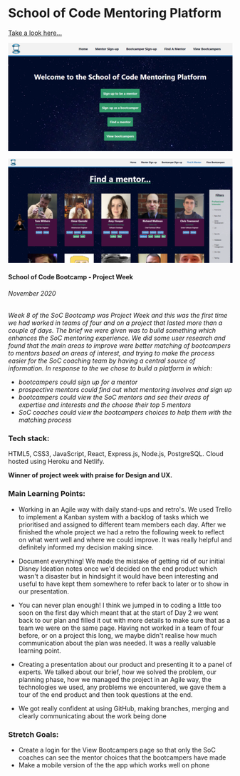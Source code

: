 # School of Code Mentoring Platform

[Take a look here...](https://mentor-match.netlify.app/)

![SoC Mentoring Platform homepage](./Images/mentorAppHome.PNG)

![SoC Mentoring Platform mentor match page](./Images/mentorAppFind.PNG)

#### School of Code Bootcamp - Project Week

###### November 2020

_Week 8 of the SoC Bootcamp was Project Week and this was the first time we had worked in teams of four and on a project that lasted more than a couple of days. The brief we were given was to build something which enhances the SoC mentoring experience. We did some user research and found that the main areas to improve were better matching of bootcampers to mentors based on areas of interest, and trying to make the process easier for the SoC coaching team by having a central source of information. In response to the we chose to build a platform in which:_

- _bootcampers could sign up for a mentor_
- _prospective mentors could find out what mentoring involves and sign up_
- _bootcampers could view the SoC mentors and see their areas of expertise and interests and the choose their top 5 mentors_
- _SoC coaches could view the bootcampers choices to help them with the matching process_

### Tech stack:

HTML5, CSS3, JavaScript, React, Express.js, Node.js, PostgreSQL. Cloud hosted using Heroku and Netlify.

**Winner of project week with praise for Design and UX.**

### Main Learning Points:

- Working in an Agile way with daily stand-ups and retro's. We used Trello to implement a Kanban system with a backlog of tasks which we prioritised and assigned to different team members each day. After we finished the whole project we had a retro the following week to reflect on what went well and where we could improve. It was really helpful and definitely informed my decision making since.

- Document everything! We made the mistake of getting rid of our initial Disney Ideation notes once we'd decided on the end product which wasn't a disaster but in hindsight it would have been interesting and useful to have kept them somewhere to refer back to later or to show in our presentation.

- You can never plan enough! I think we jumped in to coding a little too soon on the first day which meant that at the start of Day 2 we went back to our plan and filled it out with more details to make sure that as a team we were on the same page. Having not worked in a team of four before, or on a project this long, we maybe didn't realise how much communication about the plan was needed. It was a really valuable learning point.

- Creating a presentation about our product and presenting it to a panel of experts. We talked about our brief, how we solved the problem, our planning phase, how we managed the project in an Agile way, the technologies we used, any problems we encountered, we gave them a tour of the end product and then took questions at the end.

- We got really confident at using GitHub, making branches, merging and clearly communicating about the work being done

### Stretch Goals:

- Create a login for the View Bootcampers page so that only the SoC coaches can see the mentor choices that the bootcampers have made
- Make a mobile version of the the app which works well on phone

